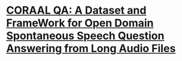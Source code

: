 # [CORAAL QA: A Dataset and FrameWork for Open Domain Spontaneous Speech Question Answering from Long Audio Files]()

